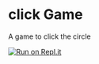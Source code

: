 # click Game

A game to click the circle

[![Run on Repl.it](https://repl.it/badge/github/varun31415/clickGame)](https://repl.it/github/varun31415/clickGame)